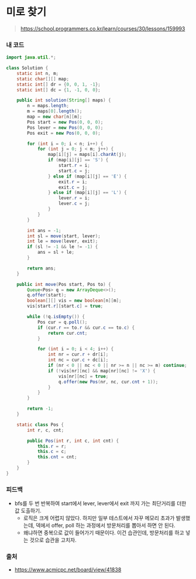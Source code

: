# 미로 찾기

> https://school.programmers.co.kr/learn/courses/30/lessons/159993

### 내 코드

```java
import java.util.*;

class Solution {
    static int n, m;
    static char[][] map;
    static int[] dr = {0, 0, 1, -1};
    static int[] dc = {1, -1, 0, 0};

    public int solution(String[] maps) {
        n = maps.length;
        m = maps[0].length();
        map = new char[n][m];
        Pos start = new Pos(0, 0, 0);
        Pos lever = new Pos(0, 0, 0);
        Pos exit = new Pos(0, 0, 0);

        for (int i = 0; i < n; i++) {
            for (int j = 0; j < m; j++) {
                map[i][j] = maps[i].charAt(j);
                if (map[i][j] == 'S') {
                    start.r = i;
                    start.c = j;
                } else if (map[i][j] == 'E') {
                    exit.r = i;
                    exit.c = j;
                } else if (map[i][j] == 'L') {
                    lever.r = i;
                    lever.c = j;
                }
            }
        }

        int ans = -1;
        int sl = move(start, lever);
        int le = move(lever, exit);
        if (sl != -1 && le != -1) {
            ans = sl + le;
        }

        return ans;
    }

    public int move(Pos start, Pos to) {
        Queue<Pos> q = new ArrayDeque<>();
        q.offer(start);
        boolean[][] vis = new boolean[n][m];
        vis[start.r][start.c] = true;

        while (!q.isEmpty()) {
            Pos cur = q.poll();
            if (cur.r == to.r && cur.c == to.c) {
                return cur.cnt;
            }

            for (int i = 0; i < 4; i++) {
                int nr = cur.r + dr[i];
                int nc = cur.c + dc[i];
                if (nr < 0 || nc < 0 || nr >= n || nc >= m) continue;
                if (!vis[nr][nc] && map[nr][nc] != 'X') {
                    vis[nr][nc] = true;
                    q.offer(new Pos(nr, nc, cur.cnt + 1));
                }
            }
        }

        return -1;
    }

    static class Pos {
        int r, c, cnt;

        public Pos(int r, int c, int cnt) {
            this.r = r;
            this.c = c;
            this.cnt = cnt;
        }
    }
}
```

### 피드백

- bfs를 두 번 반복하여 start에서 lever, lever에서 exit 까지 가는 최단거리를 더한 값 도출하기.
    - 로직은 크게 어렵지 않았다. 하지만 일부 테스트에서 자꾸 메모리 초과가 발생했는데, 덱에서 offer, poll 하는 과정에서 방문처리를 뽑아서 하면 안 된다.
    - 왜냐하면 중복으로 값이 들어가기 때문이다. 이건 습관인데, 방문처리를 하고 넣는 것으로 습관을 고치자.

### 출처

- https://www.acmicpc.net/board/view/41838